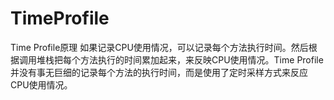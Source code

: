 # TimeProfile
Time Profile原理 如果记录CPU使用情况，可以记录每个方法执行时间。然后根据调用堆栈把每个方法执行的时间累加起来，来反映CPU使用情况。Time Profile并没有事无巨细的记录每个方法的执行时间，而是使用了定时采样方式来反应CPU使用情况。
